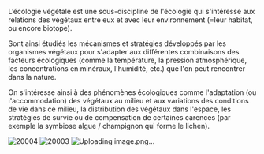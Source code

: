 L’écologie végétale est une sous-discipline de l'écologie qui s'intéresse aux relations des végétaux entre eux et avec leur environnement (=leur habitat, ou encore biotope).

Sont ainsi étudiés les mécanismes et stratégies développés par les organismes végétaux pour s'adapter aux différentes combinaisons des facteurs écologiques (comme la température, la pression atmosphérique, les concentrations en minéraux, l'humidité, etc.) que l'on peut rencontrer dans la nature.

On s'intéresse ainsi à des phénomènes écologiques comme l'adaptation (ou l'accommodation) des végétaux au milieu et aux variations des conditions de vie dans ce milieu, la distribution des végétaux dans l'espace, les stratégies de survie ou de compensation de certaines carences (par exemple la symbiose algue / champignon qui forme le lichen).


![20004](https://github.com/user-attachments/assets/98dfa375-6195-4a5a-b2a6-64bdfb079605)
![20003](https://github.com/user-attachments/assets/7e9eb606-011d-4cf4-9bb2-bf2954b54089)
![Uploading image.png…]()
